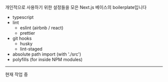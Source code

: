 개인적으로 사용하기 위한 설정들을 모은 Next.js 베이스의 boilerplate입니다

- typescript
- lint
  - eslint (airbnb / react)
  - prettier
- git hooks
  - husky
  - lint-staged
- absolute path import (with './src')
- polyfills (for inside NPM modules)

---

현재 작업 중
